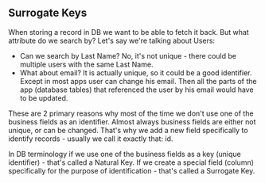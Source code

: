 Surrogate Keys
---

When storing a record in DB we want to be able to fetch it back. But what attribute do we search by? Let's say
we're talking about Users:

* Can we search by Last Name? No, it's not unique - there could be multiple users with the same Last Name.
* What about email? It is actually unique, so it could be a good identifier. Except in most apps user can change his
email. Then all the parts of the app (database tables) that referenced the user by his email would have to be updated.

These are 2 primary reasons why most of the time we don't use one of the business fields as an identifier. Almost
always business fields are either not unique, or can be changed. That's why we add a new field specifically to 
identify records - usually we call it exactly that: id.

In DB terminology if we use one of the business fields as a key (unique identifier) - that's called a Natural Key.
If we create a special field (column) specifically for the purpose of identification - that's called a Surrogate Key.